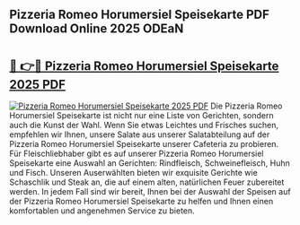 ## Pizzeria Romeo Horumersiel Speisekarte PDF Download Online 2025 ODEaN

# <h2><a href="http://gce7jx.nevu.top/?p=Pizzeria+Romeo+Horumersiel+Speisekarte">🔗 👉🔴 Pizzeria Romeo Horumersiel Speisekarte 2025 PDF</a></h2>

[![Pizzeria Romeo Horumersiel Speisekarte 2025 PDF](https://i.imgur.com/dBaPXMq.png)](http://gce7jx.nevu.top/?p=Pizzeria+Romeo+Horumersiel+Speisekarte)
Die Pizzeria Romeo Horumersiel Speisekarte ist nicht nur eine Liste von Gerichten, sondern auch die Kunst der Wahl. Wenn Sie etwas Leichtes und Frisches suchen, empfehlen wir Ihnen, unsere Salate aus unserer Salatabteilung auf der Pizzeria Romeo Horumersiel Speisekarte unserer Cafeteria zu probieren. Für Fleischliebhaber gibt es auf unserer Pizzeria Romeo Horumersiel Speisekarte eine Auswahl an Gerichten: Rindfleisch, Schweinefleisch, Huhn und Fisch. Unseren Auserwählten bieten wir exquisite Gerichte wie Schaschlik und Steak an, die auf einem alten, natürlichen Feuer zubereitet werden. In jedem Fall sind wir bereit, Ihnen bei der Auswahl der Speisen auf der Pizzeria Romeo Horumersiel Speisekarte zu helfen und Ihnen einen komfortablen und angenehmen Service zu bieten.
